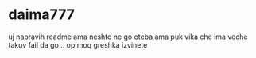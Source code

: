# daima777
uj napravih readme ama neshto ne go oteba
ama puk vika che ima veche takuv fail da go ..
op moq greshka 
izvinete
